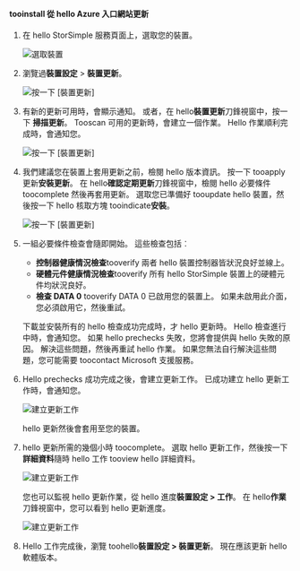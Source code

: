 <!--author=alkohli last changed: 08/04/17-->

#### <a name="tooinstall-an-update-from-hello-azure-portal"></a>tooinstall 從 hello Azure 入口網站更新

1. 在 hello StorSimple 服務頁面上，選取您的裝置。

    ![選取裝置](./media/storsimple-8000-install-update5-via-portal/update1.png)

2. 瀏覽過**裝置設定** > **裝置更新**。

    ![按一下 [裝置更新]](./media/storsimple-8000-install-update5-via-portal/update2.png)

2. 有新的更新可用時，會顯示通知。 或者，在 hello**裝置更新**刀鋒視窗中，按一下 **掃描更新**。 Tooscan 可用的更新時，會建立一個作業。 Hello 作業順利完成時，會通知您。

    ![按一下 [裝置更新]](./media/storsimple-8000-install-update5-via-portal/update3.png)

3. 我們建議您在裝置上套用更新之前，檢閱 hello 版本資訊。 按一下 tooapply 更新**安裝更新**。 在 hello**確認定期更新**刀鋒視窗中，檢閱 hello 必要條件 toocomplete 然後再套用更新。 選取您已準備好 tooupdate hello 裝置，然後按一下 hello 核取方塊 tooindicate**安裝**。

    ![按一下 [裝置更新]](./media/storsimple-8000-install-update5-via-portal/update4.png)

6. 一組必要條件檢查會隨即開始。 這些檢查包括︰
   
   * **控制器健康情況檢查**tooverify 兩者 hello 裝置控制器皆狀況良好並線上。
   * **硬體元件健康情況檢查**tooverify 所有 hello StorSimple 裝置上的硬體元件均狀況良好。
   * **檢查 DATA 0** tooverify DATA 0 已啟用您的裝置上。 如果未啟用此介面，您必須啟用它，然後重試。

    下載並安裝所有的 hello 檢查成功完成時，才 hello 更新時。 Hello 檢查進行中時，會通知您。 如果 hello prechecks 失敗，您將會提供與 hello 失敗的原因。 解決這些問題，然後再重試 hello 作業。 如果您無法自行解決這些問題，您可能需要 toocontact Microsoft 支援服務。

7. Hello prechecks 成功完成之後，會建立更新工作。 已成功建立 hello 更新工作時，會通知您。
   
    ![建立更新工作](./media/storsimple-8000-install-update5-via-portal/update6.png)
   
    hello 更新然後會套用至您的裝置。

9. hello 更新所需的幾個小時 toocomplete。 選取 hello 更新工作，然後按一下**詳細資料**隨時 hello 工作 tooview hello 詳細資料。

    ![建立更新工作](./media/storsimple-8000-install-update5-via-portal/update8.png)

     您也可以監視 hello 更新作業，從 hello 進度**裝置設定 > 工作**。 在 hello**作業**刀鋒視窗中，您可以看到 hello 更新進度。

     ![建立更新工作](./media/storsimple-8000-install-update5-via-portal/update7.png)

10. Hello 工作完成後，瀏覽 toohello**裝置設定 > 裝置更新**。 現在應該更新 hello 軟體版本。

